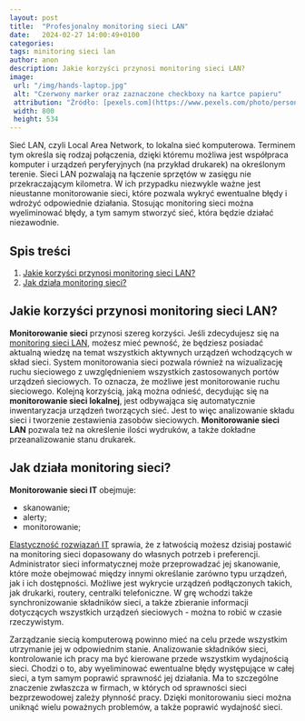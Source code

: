 ```yaml
---
layout: post
title:  "Profesjonalny monitoring sieci LAN"
date:   2024-02-27 14:00:49+0100
categories:
tags: minitoring sieci lan
author: anon
description: Jakie korzyści przynosi monitoring sieci LAN?
image:
 url: "/img/hands-laptop.jpg"
 alt: "Czerwony marker oraz zaznaczone checkboxy na kartce papieru"
 attribution: "Źródło: [pexels.com](https://www.pexels.com/photo/person-using-laptop-computer-during-daytime-196655/); Licencja: [pexels.com/photo-license](https://www.pexels.com/photo-license/)"
 width: 800
 height: 534
---
```


Sieć LAN, czyli Local Area Network, to lokalna sieć komputerowa. Terminem tym określa się rodzaj połączenia, dzięki któremu możliwa jest współpraca komputer i urządzeń peryferyjnych (na przykład drukarek) na określonym terenie. Sieci LAN pozwalają na łączenie sprzętów w zasięgu nie przekraczającym kilometra. W ich przypadku niezwykle ważne jest nieustanne monitorowanie sieci, które pozwala wykryć ewentualne błędy i wdrożyć odpowiednie działania. Stosując monitoring sieci można wyeliminować błędy, a tym samym stworzyć sieć, która będzie działać niezawodnie.

<!-- more -->

## Spis treści
1. [Jakie korzyści przynosi monitoring sieci LAN?](#jakie-korzyści-przynosi-monitoring-sieci-lan)
2. [Jak działa monitoring sieci?](#jak-działa-monitoring-sieci)

## Jakie korzyści przynosi monitoring sieci LAN?

**Monitorowanie sieci** przynosi szereg korzyści. Jeśli zdecydujesz się na [monitoring sieci LAN](https://www.it-man.pl/funkcjonalnosc/monitoring-sieci-lan/), możesz mieć pewność, że będziesz posiadać aktualną wiedzę na temat wszystkich aktywnych urządzeń wchodzących w skład sieci. System monitorowania sieci pozwala również na wizualizację ruchu sieciowego z uwzględnieniem wszystkich zastosowanych portów urządzeń sieciowych. To oznacza, że możliwe jest monitorowanie ruchu sieciowego. Kolejną korzyścią, jaką można odnieść, decydując się na **monitorowanie sieci lokalnej**, jest odbywająca się automatycznie inwentaryzacja urządzeń tworzących sieć. Jest to więc analizowanie składu sieci i tworzenie zestawienia zasobów sieciowych. **Monitorowanie sieci LAN** pozwala też na określenie ilości wydruków, a także dokładne przeanalizowanie stanu drukarek.

## Jak działa monitoring sieci?

**Monitorowanie sieci IT** obejmuje:

* skanowanie;
* alerty;
* monitorowanie;

[Elastyczność rozwiązań IT](https://www.it-man.pl/) sprawia, że z łatwością możesz dzisiaj postawić na monitoring sieci dopasowany do własnych potrzeb i preferencji. Administrator sieci informatycznej może przeprowadzać jej skanowanie, które może obejmować między innymi określanie zarówno typu urządzeń, jak i ich dostępności. Możliwe jest wykrycie urządzeń podłączonych takich, jak drukarki, routery, centralki telefoniczne. W grę wchodzi także synchronizowanie składników sieci, a także zbieranie informacji dotyczących wszystkich urządzeń sieciowych - można to robić w czasie rzeczywistym.

Zarządzanie siecią komputerową powinno mieć na celu przede wszystkim utrzymanie jej w odpowiednim stanie. Analizowanie składników sieci, kontrolowanie ich pracy ma być kierowane przede wszystkim wydajnością sieci. Chodzi o to, aby wyeliminować ewentualne błędy występujące w całej sieci, a tym samym poprawić sprawność jej działania. Ma to szczególne znaczenie zwłaszcza w firmach, w których od sprawności sieci bezprzewodowej zależy płynność pracy. Dzięki monitorowaniu sieci można uniknąć wielu poważnych problemów, a także poprawić wydajność sieci.